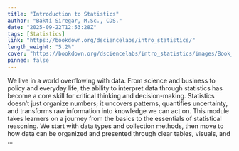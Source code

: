 ```yaml
---
title: "Introduction to Statistics"
author: "Bakti Siregar, M.Sc., CDS."
date: "2025-09-22T12:53:28Z"
tags: [Statistics]
link: "https://bookdown.org/dsciencelabs/intro_statistics/"
length_weight: "5.2%"
cover: "https://bookdown.org/dsciencelabs/intro_statistics/images/Book_Cover.png"
pinned: false
---
```


We live in a world overflowing with data. From science and business to policy and everyday life, the ability to interpret data through statistics has become a core skill for critical thinking and decision-making. Statistics doesn’t just organize numbers; it uncovers patterns, quantifies uncertainty, and transforms raw information into knowledge we can act on. This module takes learners on a journey from the basics to the essentials of statistical reasoning. We start with data types and collection methods, then move to how data can be organized and presented through clear tables, visuals, and ...
